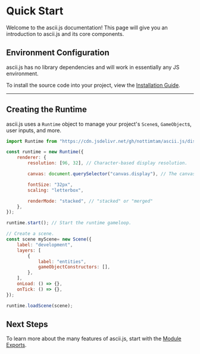 # Quick Start

Welcome to the ascii.js documentation! This page will give you an introduction to ascii.js and its core components.

## Environment Configuration

ascii.js has no library dependencies and will work in essentially any JS environment.

To install the source code into your project, view the [Installation Guide](./INSTALLATION.md).

---

## Creating the Runtime

ascii.js uses a `Runtime` object to manage your project's `Scene`s, `GameObject`s, user inputs, and more.

```js
import Runtime from "https://cdn.jsdelivr.net/gh/nottimtam/ascii.js/dist/bundle.esm.js";

const runtime = new Runtime({
	renderer: {
		resolution: [96, 32], // Character-based display resolution.

		canvas: document.querySelector("canvas.display"), // The canvas element to display on.

		fontSize: "32px",
		scaling: "letterbox",

		renderMode: "stacked", // "stacked" or "merged"
	},
});

runtime.start(); // Start the runtime gameloop.

// Create a scene.
const scene myScene= new Scene({
	label: "development",
	layers: [
		{
			label: "entities",
			gameObjectConstructors: [],
		},
	],
	onLoad: () => {},
	onTick: () => {},
});

runtime.loadScene(scene);
```

## Next Steps

To learn more about the many features of ascii.js, start with the [Module Exports](../learn/MODULE.md).
